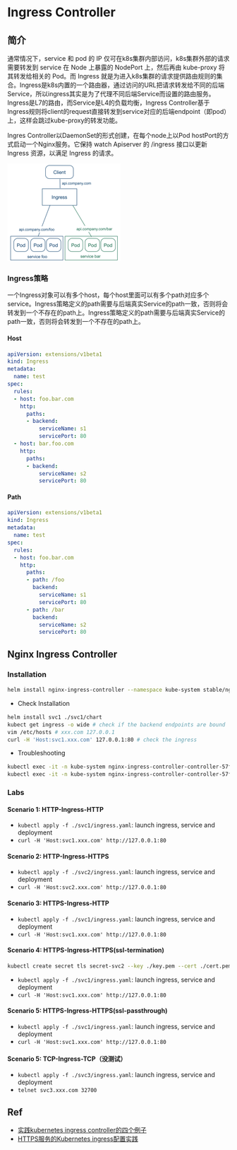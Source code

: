 # Ingress Controller

## 简介

通常情况下，service 和 pod 的 IP 仅可在k8s集群内部访问，k8s集群外部的请求需要转发到 service 在 Node  上暴露的 NodePort 上，然后再由 kube-proxy 将其转发给相关的 Pod。而 Ingress 就是为进入k8s集群的请求提供路由规则的集合。Ingress是k8s内置的一个路由器，通过访问的URL把请求转发给不同的后端Service，所以ingress其实是为了代理不同后端Service而设置的路由服务。Ingress是L7的路由，而Service是L4的负载均衡，Ingress Controller基于Ingress规则将client的request直接转发到service对应的后端endpoint（即pod）上，这样会跳过kube-proxy的转发功能。

Ingres Controller以DaemonSet的形式创建，在每个node上以Pod hostPort的方式启动一个Nginx服务。它保持 watch Apiserver 的 /ingress 接口以更新 Ingress 资源，以满足 Ingress 的请求。

<img src="figures/image-20200810084318470.png" alt="image-20200810084318470" style="zoom: 25%;" />

### Ingress策略
一个Ingress对象可以有多个host，每个host里面可以有多个path对应多个service。Ingress策略定义的path需要与后端真实Service的path一致，否则将会转发到一个不存在的path上。Ingress策略定义的path需要与后端真实Service的path一致，否则将会转发到一个不存在的path上。

#### Host

```yaml
apiVersion: extensions/v1beta1
kind: Ingress
metadata:
  name: test
spec:
  rules:
  - host: foo.bar.com
    http:
      paths:
      - backend:
          serviceName: s1
          servicePort: 80
  - host: bar.foo.com
    http:
      paths:
      - backend:
          serviceName: s2
          servicePort: 80
```

#### Path

```yaml
apiVersion: extensions/v1beta1
kind: Ingress
metadata:
  name: test
spec:
  rules:
  - host: foo.bar.com
    http:
      paths:
      - path: /foo
        backend:
          serviceName: s1
          servicePort: 80
      - path: /bar
        backend:
          serviceName: s2
          servicePort: 80
```




## Nginx Ingress Controller
### Installation
```bash
helm install nginx-ingress-controller --namespace kube-system stable/nginx-ingress # ingress controller安装在localhost的80和443端口
```
- Check Installation
```bash
helm install svc1 ./svc1/chart
kubect get ingress -o wide # check if the backend endpoints are bound
vim /etc/hosts # xxx.com 127.0.0.1
curl -H 'Host:svc1.xxx.com' 127.0.0.1:80 # check the ingress
```
- Troubleshooting
```bash
kubectl exec -it -n kube-system nginx-ingress-controller-controller-57f69dc9b9-qf6gw -- cat /etc/nginx/nginx.conf
kubectl exec -it -n kube-system nginx-ingress-controller-controller-57f69dc9b9-qf6gw -- tail /var/log/nginx/error.log
```

### Labs 

#### Scenario 1: HTTP-Ingress-HTTP
- `kubectl apply -f ./svc1/ingress.yaml`: launch ingress, service and deployment
- `curl -H 'Host:svc1.xxx.com' http://127.0.0.1:80`

#### Scenario 2: HTTP-Ingress-HTTPS
- `kubectl apply -f ./svc2/ingress.yaml`: launch ingress, service and deployment
- `curl -H 'Host:svc2.xxx.com' http://127.0.0.1:80`

#### Scenario 3: HTTPS-Ingress-HTTP
- `kubectl apply -f ./svc1/ingress.yaml`: launch ingress, service and deployment
- `curl -H 'Host:svc1.xxx.com' http://127.0.0.1:80`

#### Scenario 4: HTTPS-Ingress-HTTPS(ssl-termination)
```bash
kubectl create secret tls secret-svc2 --key ./key.pem --cert ./cert.pem --dry-run

```
- `kubectl apply -f ./svc1/ingress.yaml`: launch ingress, service and deployment
- `curl -H 'Host:svc1.xxx.com' http://127.0.0.1:80`

#### Scenario 5: HTTPS-Ingress-HTTPS(ssl-passthrough)
- `kubectl apply -f ./svc1/ingress.yaml`: launch ingress, service and deployment
- `curl -H 'Host:svc1.xxx.com' http://127.0.0.1:80`



#### Scenario 5: TCP-Ingress-TCP（没测试）
- `kubectl apply -f ./svc3/ingress.yaml`: launch ingress, service and deployment
- `telnet svc3.xxx.com 32700`


## Ref
- [实践kubernetes ingress controller的四个例子](https://tonybai.com/2018/06/21/kubernetes-ingress-controller-practice-using-four-examples/)
- [HTTPS服务的Kubernetes ingress配置实践](https://tonybai.com/2018/06/25/the-kubernetes-ingress-practice-for-https-service/)

